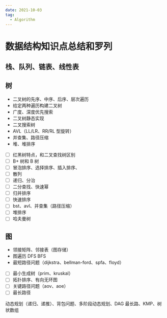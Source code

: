 ```yaml
---
date: 2021-10-03
tag:
  - Algorithm
---
```


# 数据结构知识点总结和罗列

## 栈、队列、链表、线性表

## 树

- 二叉树的先序、中序、后序、层次遍历
- 给定两种遍历构建二叉树
- 广度、深度优先搜索
- 二叉树静态实现
- 二叉搜索树
- AVL（LL/LR、RR/RL 型旋转）
- 并查集、路径压缩
- 堆、堆排序

- [ ] 红黑树特点，和二叉查找树区别
- [ ] B+ 树和 B 树
- [ ] 冒泡排序、选择排序、插入排序、
- [ ] 散列
- [ ] 递归、分治
- [ ] 二分查找、快速幂
- [ ] 归并排序
- [ ] 快速排序
- [ ] bst、avl、并查集（路径压缩）
- [ ] 堆排序
- [ ] 哈夫曼树

## 图

- 领接矩阵、邻接表（图存储）
- 图遍历 DFS BFS
- 最短路径问题（dijkstra、bellman-ford、spfa、floyd）
- [ ] 最小生成树（prim、kruskal）
- [ ] 拓扑排序、有向无环图
- [ ] 关键路径问题（aov、aoe）
- [ ] 最长路径

动态规划（递归、递推）、背包问题、多阶段动态规划、DAG 最长路、KMP、树状数组